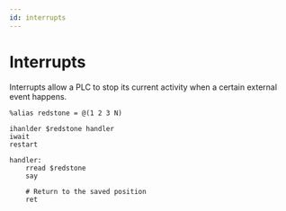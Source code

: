 ```yaml
---
id: interrupts
---
```


# Interrupts

Interrupts allow a PLC to stop its current activity when a certain external event happens.


```
%alias redstone = @(1 2 3 N)

ihanlder $redstone handler
iwait
restart

handler:
    rread $redstone
    say
    
    # Return to the saved position
    ret
```
